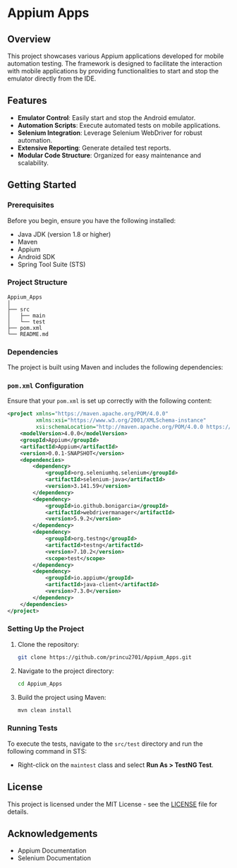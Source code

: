 # Appium Apps

## Overview
This project showcases various Appium applications developed for mobile automation testing. The framework is designed to facilitate the interaction with mobile applications by providing functionalities to start and stop the emulator directly from the IDE.

## Features
- **Emulator Control**: Easily start and stop the Android emulator.
- **Automation Scripts**: Execute automated tests on mobile applications.
- **Selenium Integration**: Leverage Selenium WebDriver for robust automation.
- **Extensive Reporting**: Generate detailed test reports.
- **Modular Code Structure**: Organized for easy maintenance and scalability.

## Getting Started

### Prerequisites
Before you begin, ensure you have the following installed:
- Java JDK (version 1.8 or higher)
- Maven
- Appium
- Android SDK
- Spring Tool Suite (STS)

### Project Structure
```
Appium_Apps
│
├── src
│   ├── main
│   └── test
├── pom.xml
└── README.md
```

### Dependencies
The project is built using Maven and includes the following dependencies:

### `pom.xml` Configuration
Ensure that your `pom.xml` is set up correctly with the following content:

```xml
<project xmlns="https://maven.apache.org/POM/4.0.0"
         xmlns:xsi="https://www.w3.org/2001/XMLSchema-instance"
         xsi:schemaLocation="http://maven.apache.org/POM/4.0.0 https://maven.apache.org/xsd/maven-4.0.0.xsd">
    <modelVersion>4.0.0</modelVersion>
    <groupId>Appium</groupId>
    <artifactId>Appium</artifactId>
    <version>0.0.1-SNAPSHOT</version>
    <dependencies>
        <dependency>
            <groupId>org.seleniumhq.selenium</groupId>
            <artifactId>selenium-java</artifactId>
            <version>3.141.59</version>
        </dependency>
        <dependency>
            <groupId>io.github.bonigarcia</groupId>
            <artifactId>webdrivermanager</artifactId>
            <version>5.9.2</version>
        </dependency>
        <dependency>
            <groupId>org.testng</groupId>
            <artifactId>testng</artifactId>
            <version>7.10.2</version>
            <scope>test</scope>
        </dependency>
        <dependency>
            <groupId>io.appium</groupId>
            <artifactId>java-client</artifactId>
            <version>7.3.0</version>
        </dependency>
    </dependencies>
</project>
```

### Setting Up the Project
1. Clone the repository:
   ```bash
   git clone https://github.com/princu2701/Appium_Apps.git
   ```
2. Navigate to the project directory:
   ```bash
   cd Appium_Apps
   ```
3. Build the project using Maven:
   ```bash
   mvn clean install
   ```

### Running Tests
To execute the tests, navigate to the `src/test` directory and run the following command in STS:
- Right-click on the `maintest` class and select **Run As > TestNG Test**.

## License
This project is licensed under the MIT License - see the [LICENSE](LICENSE) file for details.

## Acknowledgements
- Appium Documentation
- Selenium Documentation
